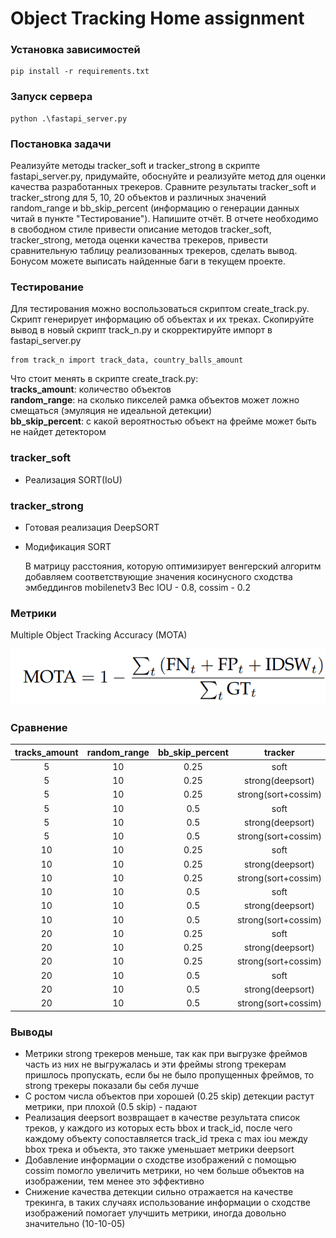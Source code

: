 # Object Tracking Home assignment

### Установка зависимостей
```
pip install -r requirements.txt
```

### Запуск сервера
```
python .\fastapi_server.py
```

### Постановка задачи

Реализуйте методы tracker_soft и tracker_strong в скрипте fastapi_server.py,
придумайте, обоснуйте и реализуйте метод для оценки качества разработанных трекеров.
Сравните результаты tracker_soft и tracker_strong для 5, 10, 20 объектов и различных 
значений random_range и bb_skip_percent
(информацию о генерации данных читай в пункте "Тестирование"). Напишите отчёт. 
В отчете необходимо в свободном стиле привести описание методов tracker_soft, 
tracker_strong, метода оценки качества трекеров, привести сравнительную таблицу 
реализованных трекеров, сделать вывод.  
Бонусом можете выписать найденные баги в текущем проекте.

### Тестирование
Для тестирования можно воспользоваться скриптом create_track.py. Скрипт генерирует
информацию об объектах и их треках. Скопируйте вывод в новый скрипт track_n.py и
скорректируйте импорт в fastapi_server.py
```
from track_n import track_data, country_balls_amount
```
Что стоит менять в скрипте create_track.py:  
**tracks_amount**: количество объектов  
**random_range**: на сколько пикселей рамка объектов может ложно смещаться (эмуляция не идеальной детекции)  
**bb_skip_percent**: с какой вероятностью объект на фрейме может быть не найдет детектором 

### tracker_soft

- Реализация SORT(IoU)

### tracker_strong

- Готовая реализация DeepSORT

- Модификация SORT

  В матрицу расстояния, которую оптимизирует венгерский алгоритм добавляем соответствующие значения косинусного сходства эмбеддингов mobilenetv3
  Вес IOU - 0.8, cossim - 0.2

### Метрики

Multiple Object Tracking Accuracy (MOTA)

![MOTA](./info/MOTA.png)

### Сравнение 

| tracks_amount      | random_range | bb_skip_percent | tracker| MOTA |
| :---:              |    :----:    |          :---:  | :---:| :---:|
| 5            | 10        | 0.25    | soft| 0.5549738219895288|
| 5            | 10        | 0.25    | strong(deepsort)| 0.5512820512820513|
| 5            | 10        | 0.25    | strong(sort+cossim)| 0.5833333333333333|
| 5            | 10        | 0.5    | soft| 0.41025641025641024|
| 5            | 10        | 0.5   | strong(deepsort)| 0.3969465648854962|
| 5            | 10        | 0.5   | strong(sort+cossim)| 0.43511450381679384|
| 10            | 10        | 0.25    |soft |0.5710594315245479 |
| 10            | 10        | 0.25    | strong(deepsort)| 0.5626911314984709|
| 10            | 10        | 0.25    | strong(sort+cossim)| 0.5718654434250765|
| 10            | 10        | 0.5    |soft |0.2365930599369085 |
| 10            | 10        | 0.5    | strong(deepsort)| 0.2645914396887159|
| 10            | 10        | 0.5    | strong(sort+cossim)| 0.311284046692607|
| 20            | 10        | 0.25    | soft|0.6030013642564802 |
| 20            | 10        | 0.25    | strong(deepsort)|0.5611745513866231 |
| 20            | 10        | 0.25    | strong(sort+cossim)|0.5938009787928222 |
| 20            | 10        | 0.5    | soft|0.29866270430906394 |
| 20            | 10        | 0.5    | strong(deepsort)|0.2884250474383302 |
| 20            | 10        | 0.5    | strong(sort+cossim)|0.29831144465290804 |

### Выводы

- Метрики strong трекеров меньше, так как при выгрузке фреймов часть из них не выгружалась и эти фреймы strong трекерам пришлось пропускать, если бы не было пропущенных фреймов, то strong трекеры показали бы себя лучше
- С ростом числа объектов при хорошей (0.25 skip) детекции растут метрики, при плохой (0.5 skip) - падают
- Реализация deepsort возвращает в качестве результата список треков, у каждого из которых есть bbox и track_id, после чего каждому объекту сопоставляется track_id трека с max iou между bbox трека и объекта, это также уменьшает метрики deepsort
- Добавление информации о сходстве изображений с помощью cossim помогло увеличить метрики, но чем больше объектов на изображении, тем менее это эффективно
- Снижение качества детекции сильно отражается на качестве трекинга, в таких случаях использование информации о сходстве изображений помогает улучшить метрики, иногда довольно значительно (10-10-05)
